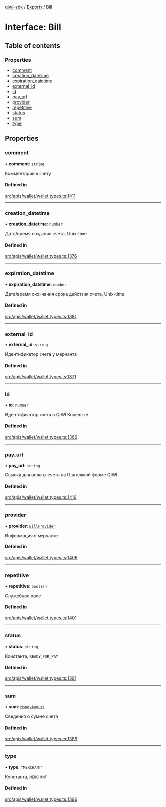 [qiwi-sdk](../README.md) / [Exports](../modules.md) / Bill

# Interface: Bill

## Table of contents

### Properties

- [comment](Bill.md#comment)
- [creation\_datetime](Bill.md#creation_datetime)
- [expiration\_datetime](Bill.md#expiration_datetime)
- [external\_id](Bill.md#external_id)
- [id](Bill.md#id)
- [pay\_url](Bill.md#pay_url)
- [provider](Bill.md#provider)
- [repetitive](Bill.md#repetitive)
- [status](Bill.md#status)
- [sum](Bill.md#sum)
- [type](Bill.md#type)

## Properties

### comment

• **comment**: `string`

Комментарий к счету

#### Defined in

[src/apis/wallet/wallet.types.ts:1411](https://github.com/AlexXanderGrib/node-qiwi-sdk/blob/116975d/src/apis/wallet/wallet.types.ts#L1411)

___

### creation\_datetime

• **creation\_datetime**: `number`

Дата/время создания счета, Unix-time

#### Defined in

[src/apis/wallet/wallet.types.ts:1376](https://github.com/AlexXanderGrib/node-qiwi-sdk/blob/116975d/src/apis/wallet/wallet.types.ts#L1376)

___

### expiration\_datetime

• **expiration\_datetime**: `number`

Дата/время окончания срока действия счета, Unix-time

#### Defined in

[src/apis/wallet/wallet.types.ts:1381](https://github.com/AlexXanderGrib/node-qiwi-sdk/blob/116975d/src/apis/wallet/wallet.types.ts#L1381)

___

### external\_id

• **external\_id**: `string`

Идентификатор счета у мерчанта

#### Defined in

[src/apis/wallet/wallet.types.ts:1371](https://github.com/AlexXanderGrib/node-qiwi-sdk/blob/116975d/src/apis/wallet/wallet.types.ts#L1371)

___

### id

• **id**: `number`

Идентификатор счета в QIWI Кошельке

#### Defined in

[src/apis/wallet/wallet.types.ts:1366](https://github.com/AlexXanderGrib/node-qiwi-sdk/blob/116975d/src/apis/wallet/wallet.types.ts#L1366)

___

### pay\_url

• **pay\_url**: `string`

Ссылка для оплаты счета на Платежной форме QIWI

#### Defined in

[src/apis/wallet/wallet.types.ts:1416](https://github.com/AlexXanderGrib/node-qiwi-sdk/blob/116975d/src/apis/wallet/wallet.types.ts#L1416)

___

### provider

• **provider**: [`BillProvider`](QIWI.BillProvider.md)

Информация о мерчанте

#### Defined in

[src/apis/wallet/wallet.types.ts:1406](https://github.com/AlexXanderGrib/node-qiwi-sdk/blob/116975d/src/apis/wallet/wallet.types.ts#L1406)

___

### repetitive

• **repetitive**: `boolean`

Служебное поле

#### Defined in

[src/apis/wallet/wallet.types.ts:1401](https://github.com/AlexXanderGrib/node-qiwi-sdk/blob/116975d/src/apis/wallet/wallet.types.ts#L1401)

___

### status

• **status**: `string`

Константа, `READY_FOR_PAY`

#### Defined in

[src/apis/wallet/wallet.types.ts:1391](https://github.com/AlexXanderGrib/node-qiwi-sdk/blob/116975d/src/apis/wallet/wallet.types.ts#L1391)

___

### sum

• **sum**: [`MoneyAmount`](../modules/QIWI.md#moneyamount)

Сведения о сумме счета

#### Defined in

[src/apis/wallet/wallet.types.ts:1386](https://github.com/AlexXanderGrib/node-qiwi-sdk/blob/116975d/src/apis/wallet/wallet.types.ts#L1386)

___

### type

• **type**: ``"MERCHANT"``

Константа, `MERCHANT`

#### Defined in

[src/apis/wallet/wallet.types.ts:1396](https://github.com/AlexXanderGrib/node-qiwi-sdk/blob/116975d/src/apis/wallet/wallet.types.ts#L1396)
